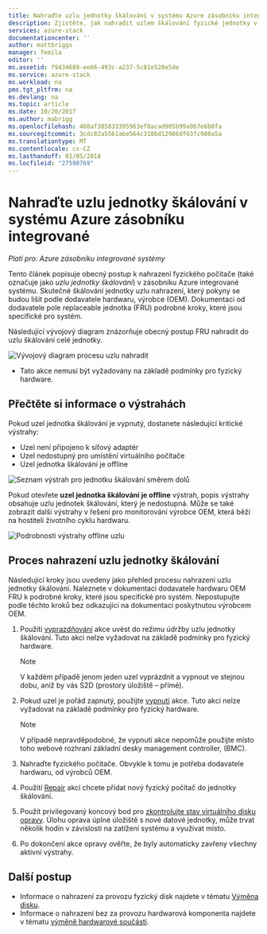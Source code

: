 ```yaml
---
title: Nahraďte uzlu jednotky škálování v systému Azure zásobníku integrované | Microsoft Docs
description: Zjistěte, jak nahradit uzlem škálování fyzické jednotky v systému Azure zásobníku integrované.
services: azure-stack
documentationcenter: ''
author: mattbriggs
manager: femila
editor: ''
ms.assetid: f9434689-ee66-493c-a237-5c81e528e5de
ms.service: azure-stack
ms.workload: na
pms.tgt_pltfrm: na
ms.devlang: na
ms.topic: article
ms.date: 10/20/2017
ms.author: mabrigg
ms.openlocfilehash: 468af385833395963ef8acad905b99a9b7e6b8fa
ms.sourcegitcommit: 3cdc82a5561abe564c318bd12986df63fc980a5a
ms.translationtype: MT
ms.contentlocale: cs-CZ
ms.lasthandoff: 01/05/2018
ms.locfileid: "27598769"
---
```

# <a name="replace-a-scale-unit-node-on-an-azure-stack-integrated-system"></a>Nahraďte uzlu jednotky škálování v systému Azure zásobníku integrované

*Platí pro: Azure zásobníku integrované systémy*

Tento článek popisuje obecný postup k nahrazení fyzického počítače (také označuje jako *uzlu jednotky škálování*) v zásobníku Azure integrované systému. Skutečné škálování jednotky uzlu nahrazení, který pokyny se budou lišit podle dodavatele hardwaru, výrobce (OEM). Dokumentaci od dodavatele pole replaceable jednotka (FRU) podrobné kroky, které jsou specifické pro systém.

Následující vývojový diagram znázorňuje obecný postup FRU nahradit do uzlu škálování celé jednotky.

![Vývojový diagram procesu uzlu nahradit](media/azure-stack-replace-node/replacenodeflow.png)

* Tato akce nemusí být vyžadovány na základě podmínky pro fyzický hardware.

## <a name="review-alert-information"></a>Přečtěte si informace o výstrahách

Pokud uzel jednotka škálování je vypnutý, dostanete následující kritické výstrahy:

- Uzel není připojeno k síťový adaptér
- Uzel nedostupný pro umístění virtuálního počítače
- Uzel jednotka škálování je offline

![Seznam výstrah pro jednotku škálování směrem dolů](media/azure-stack-replace-node/nodedownalerts.png)

Pokud otevřete **uzel jednotka škálování je offline** výstrah, popis výstrahy obsahuje uzlu jednotek škálování, který je nedostupná. Může se také zobrazit další výstrahy v řešení pro monitorování výrobce OEM, která běží na hostiteli životního cyklu hardwaru.

![Podrobnosti výstrahy offline uzlu](media/azure-stack-replace-node/nodeoffline.png)

## <a name="scale-unit-node-replacement-process"></a>Proces nahrazení uzlu jednotky škálování

Následující kroky jsou uvedeny jako přehled procesu nahrazení uzlu jednotky škálování. Naleznete v dokumentaci dodavatele hardwaru OEM FRU k podrobné kroky, které jsou specifické pro systém. Nepostupujte podle těchto kroků bez odkazující na dokumentaci poskytnutou výrobcem OEM.

1. Použití [vyprazdňování](azure-stack-node-actions.md#scale-unit-node-actions) akce uvést do režimu údržby uzlu jednotky škálování. Tuto akci nelze vyžadovat na základě podmínky pro fyzický hardware.

   > [!NOTE]
   > V každém případě jenom jeden uzel vyprázdnit a vypnout ve stejnou dobu, aniž by vás S2D (prostory úložiště – přímé).

2. Pokud uzel je pořád zapnutý, použijte [vypnutí](azure-stack-node-actions.md#scale-unit-node-actions) akce. Tuto akci nelze vyžadovat na základě podmínky pro fyzický hardware.
 
   > [!NOTE]
   > V případě nepravděpodobné, že vypnutí akce nepomůže použijte místo toho webové rozhraní základní desky management controller, (BMC).

1. Nahraďte fyzického počítače. Obvykle k tomu je potřeba dodavatele hardwaru, od výrobců OEM.
2. Použití [Repair](azure-stack-node-actions.md#scale-unit-node-actions) akci chcete přidat nový fyzický počítač do jednotky škálování.
3. Použít privilegovaný koncový bod pro [zkontrolujte stav virtuálního disku opravy](azure-stack-replace-disk.md#check-the-status-of-virtual-disk-repair). Úlohu oprava úplné úložiště s nové datové jednotky, může trvat několik hodin v závislosti na zatížení systému a využívat místo.
4. Po dokončení akce opravy ověřte, že byly automaticky zavřeny všechny aktivní výstrahy.

## <a name="next-steps"></a>Další postup

- Informace o nahrazení za provozu fyzický disk najdete v tématu [Výměna disku](azure-stack-replace-disk.md). 
- Informace o nahrazení bez za provozu hardwarová komponenta najdete v tématu [výměně hardwarové součásti](azure-stack-replace-component.md).
